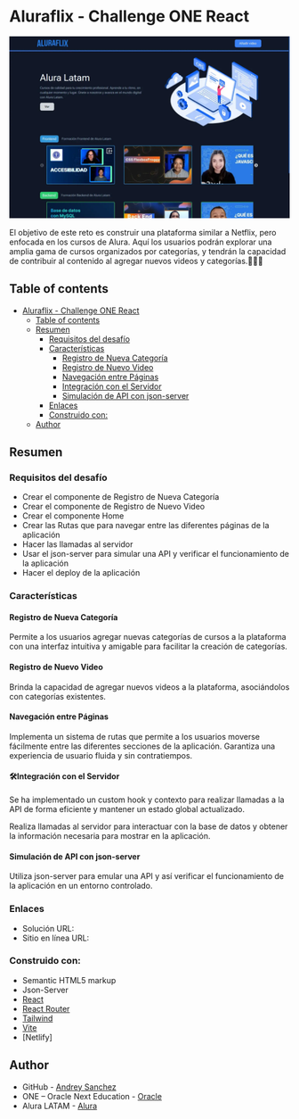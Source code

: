 # Aluraflix - Challenge ONE React

![](./public/desktop.webp)

El objetivo de este reto es construir una plataforma similar a Netflix, pero enfocada en los cursos de Alura. Aquí los usuarios podrán explorar una amplia gama de cursos organizados por categorías, y tendrán la capacidad de contribuir al contenido al agregar nuevos videos y categorías.👨🏻‍🏫

## Table of contents

- [Aluraflix - Challenge ONE React](#aluraflix---challenge-one-react)
  - [Table of contents](#table-of-contents)
  - [Resumen](#resumen)
    - [Requisitos del desafío](#requisitos-del-desafío)
    - [Características](#características)
      - [Registro de Nueva Categoría](#registro-de-nueva-categoría)
      - [Registro de Nuevo Video](#registro-de-nuevo-video)
      - [Navegación entre Páginas](#navegación-entre-páginas)
      - [Integración con el Servidor](#integración-con-el-servidor)
      - [Simulación de API con json-server](#simulación-de-api-con-json-server)
    - [Enlaces](#enlaces)
    - [Construido con:](#construido-con)
  - [Author](#author)

## Resumen

### Requisitos del desafío

- Crear el componente de Registro de Nueva Categoría
- Crear el componente de Registro de Nuevo Video
- Crear el componente Home
- Crear las Rutas que para navegar entre las diferentes páginas de la aplicación
- Hacer las llamadas al servidor
- Usar el json-server para simular una API y verificar el funcionamiento de la aplicación
- Hacer el deploy de la aplicación

### Características

#### Registro de Nueva Categoría

Permite a los usuarios agregar nuevas categorías de cursos a la plataforma con una interfaz intuitiva y amigable para facilitar la creación de categorías.

#### Registro de Nuevo Video

Brinda la capacidad de agregar nuevos videos a la plataforma, asociándolos con categorías existentes.

#### Navegación entre Páginas

Implementa un sistema de rutas que permite a los usuarios moverse fácilmente entre las diferentes secciones de la aplicación.
Garantiza una experiencia de usuario fluida y sin contratiempos.

#### 🛠Integración con el Servidor

Se ha implementado un custom hook y contexto para realizar llamadas a la API de forma eficiente y mantener un estado global actualizado.

Realiza llamadas al servidor para interactuar con la base de datos y obtener la información necesaria para mostrar en la aplicación.

#### Simulación de API con json-server

Utiliza json-server para emular una API y así verificar el funcionamiento de la aplicación en un entorno controlado.

### Enlaces

- Solución URL: 
- Sitio en línea URL:

### Construido con:

- Semantic HTML5 markup
- Json-Server
- [React](https://react.dev/)
- [React Router](https://reactrouter.com/en/main)
- [Tailwind](https://tailwindcss.com/)
- [Vite](https://vitejs.dev/)
- [Netlify]

## Author

- GitHub - [Andrey Sanchez](https://github.com/Andrey-sanchez-zun)
- ONE – Oracle Next Education - [Oracle](https://www.oracle.com/lad/education/oracle-next-education/)
- Alura LATAM - [Alura](https://www.aluracursos.com/)
